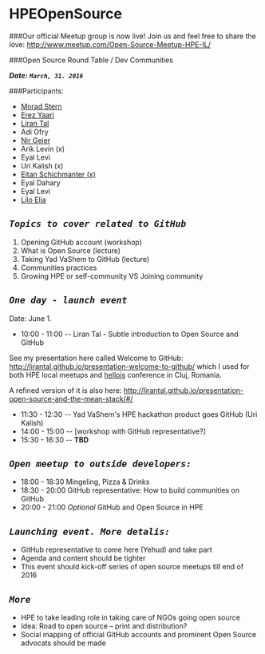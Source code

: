 # HPEOpenSource

###Our official Meetup group is now live!
Join us and feel free to share the love:
http://www.meetup.com/Open-Source-Meetup-HPE-IL/

###Open Source Round Table / Dev Communities

***Date:*** ***`March, 31. 2016`***

###Participants:

- [Morad Stern](https://github.com/MoradST)
- [Erez Yaari](https://github.com/whomper)
- [Liran Tal](https://github.com/lirantal)
- Adi Ofry
- [Nir Geier](https://github.com/nirgeier)
- Arik Levin (x)
- Eyal Levi
- Uri Kalish (x)
- [Eitan Schichmanter (x)](https://github.com/eitanshp)
- Eyal Dahary
- Eyal Levi
- [Lilo Elia](https://github.com/lilotop)

***`Topics to cover related to GitHub`***
-----------------------------------------

1. Opening GitHub account (workshop)
2. What is Open Source (lecture)
3. Taking Yad VaShem to GitHub (lecture)
4. Communities practices
5. Growing HPE or self-community VS Joining community


***`One day - launch event`***
---------------------------------- 

Date: June 1.  
* 10:00 - 11:00 -- Liran Tal - Subtle introduction to Open Source and GitHub 

See my presentation here called Welcome to GitHub: http://lirantal.github.io/presentation-welcome-to-github/ which I used for both HPE local meetups and [hellojs](hellojs.org) conference in Cluj, Romania.

A refined version of it is also here: http://lirantal.github.io/presentation-open-source-and-the-mean-stack/#/

* 11:30 - 12:30 -- Yad VaShem's HPE hackathon product goes GitHub (Uri Kalish)  
* 14:00 - 15:00 -- [workshop with GitHub representative?]  
* 15:30 - 16:30 -- __TBD__  

***`Open meetup to outside developers:`***
------------------------------------------
* 18:00 - 18:30 Mingeling, Pizza & Drinks
* 18:30 - 20:00 GitHub representative: How to build communities on GitHub
* 20:00 - 21:00 *Optional* GitHub and Open Source in HPE

***`Launching event. More detalis:`***
--------------------------------------

- GitHub representative to come here (Yehud) and take part 
- Agenda and content should be tighter
- This event should kick-off series of open source meetups till end of 2016 

***`More`***
------------
- HPE to take leading role in taking care of NGOs going open source 
- Idea: Road to open source – print and distribution?
- Social mapping of official GitHub accounts and prominent Open Source advocats should be made 










